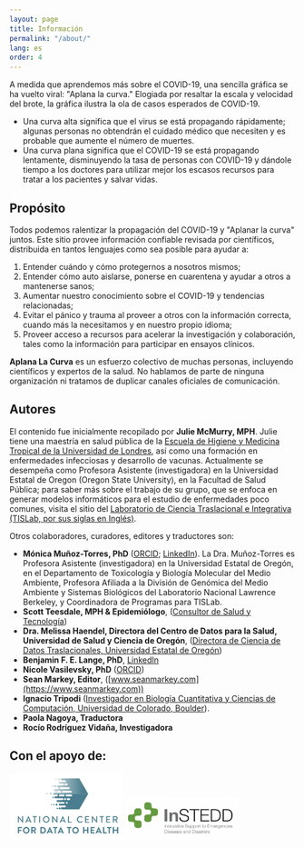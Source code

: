 ```yaml
---
layout: page
title: Información
permalink: "/about/"
lang: es
order: 4
---
```

A medida que aprendemos más sobre el COVID-19, una sencilla gráfica se ha vuelto viral: "Aplana la curva." Elogiada por resaltar la escala y velocidad del brote, la gráfica ilustra la ola de casos esperados de COVID-19.

- Una curva alta significa que el virus se está propagando rápidamente; algunas personas no obtendrán el cuidado médico que necesiten y es probable que aumente el número de muertes.
- Una curva plana significa que el COVID-19 se está propagando lentamente, disminuyendo la tasa de personas con COVID-19 y dándole tiempo a los doctores para utilizar mejor los escasos recursos para tratar a los pacientes y salvar vidas.

## Propósito
Todos podemos ralentizar la propagación del COVID-19 y "Aplanar la curva" juntos. Este sitio provee información confiable revisada por científicos, distribuida en tantos lenguajes como sea posible para ayudar a:
1. Entender cuándo y cómo protegernos a nosotros mismos;
2. Entender cómo auto aislarse, ponerse en cuarentena y ayudar a otros a mantenerse sanos;
3. Aumentar nuestro conocimiento sobre el COVID-19 y tendencias relacionadas;
4. Evitar el pánico y trauma al proveer a otros con la información correcta, cuando más la necesitamos y en nuestro propio idioma;
5. Proveer acceso a recursos para acelerar la investigación y colaboración, tales como la información para participar en ensayos clínicos.

**Aplana La Curva** es un esfuerzo colectivo de muchas personas, incluyendo científicos y expertos de la salud. No hablamos de parte de ninguna organización ni tratamos de duplicar canales oficiales de comunicación.

## Autores

El contenido fue inicialmente recopilado por **Julie McMurry, MPH**. Julie tiene una maestría en salud pública de la [Escuela de Higiene y Medicina Tropical de la Universidad de Londres](http://lshtm.ac.uk/), así como una formación en enfermedades infecciosas y desarrollo de vacunas. Actualmente se desempeña como Profesora Asistente (investigadora) en la Universidad Estatal de Oregon (Oregon State University), en la Facultad de Salud Pública; para saber más sobre el trabajo de su grupo, que se enfoca en generar modelos informáticos para el estudio de enfermedades poco comunes, visita el sitio del [Laboratorio de Ciencia Traslacional e Integrativa (TISLab, por sus siglas en Inglés)](http://tislab.org/).

Otros colaboradores, curadores, editores y traductores son:

- **Mónica Muñoz-Torres, PhD** ([ORCID](https://orcid.org/0000-0001-8430-6039); [LinkedIn](https://www.linkedin.com/in/monimunozto/)). La Dra. Muñoz-Torres es Profesora Asistente (investigadora) en la Universidad Estatal de Oregón, en el Departamento de Toxicología y Biología Molecular del Medio Ambiente, Profesora Afiliada a la División de Genómica del Medio Ambiente y Sistemas Biológicos del Laboratorio Nacional Lawrence Berkeley, y Coordinadora de Programas para TISLab.
- **Scott Teesdale, MPH & Epidemiólogo**, ([Consultor de Salud y Tecnología](https://www.linkedin.com/in/scottteesdale/))
- **Dra. Melissa Haendel, Directora del Centro de Datos para la Salud, Universidad de Salud y Ciencia de Oregón**, ([Directora de Ciencia de Datos Traslacionales, Universidad Estatal de Oregón](https://tislab.org/))
- **Benjamin F. E. Lange, PhD**, [LinkedIn](https://www.linkedin.com/in/dr-benjamin-f-e-lange-a609b838)
- **Nicole Vasilevsky, PhD** ([ORCID](https://orcid.org/0000-0001-5208-3432))
- **Sean Markey, Editor**, ([www.seanmarkey.com](https://www.seanmarkey.com))
- **Ignacio Tripodi** ([Investigador en Biología Cuantitativa y Ciencias de Computación, Universidad de Colorado, Boulder](https://twitter.com/ignaciot)).
- **Paola Nagoya, Traductora** 
- **Rocío Rodríguez Vidaña, Investigadora**


## Con el apoyo de:

<a href="https://ctsa.ncats.nih.gov/cd2h/" target="_blank"><img src="/images/logos/CD2H.png" width="200px"/></a>
<a href="https://instedd.org" target="_blank"><img src="/images/logos/instedd_site_logo.png" width="200px"/></a>
